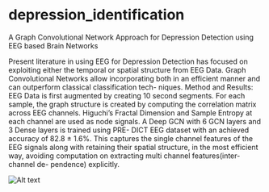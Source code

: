 # depression_identification
A Graph Convolutional Network Approach for Depression Detection using EEG based Brain Networks

Present literature in using EEG for Depression Detection has focused on exploiting either the temporal or spatial structure from EEG Data. Graph Convolutional Networks allow incorporating both in an efficient manner and can outperform classical classification tech- niques.
Method and Results: EEG Data is first augmented by creating 10 second segments. For each sample, the graph structure is created by computing the correlation matrix across EEG channels. Higuchi’s Fractal Dimension and Sample Entropy at each channel are used as node signals. A Deep GCN with 6 GCN layers and 3 Dense layers is trained using PRE- DICT EEG dataset with an achieved accuracy of 82.8 ± 1.6%. This captures the single channel features of the EEG signals along with retaining their spatial structure, in the most efficient way, avoiding computation on extracting multi channel features(inter-channel de- pendence) explicitly. 

![Alt text](relative/path/to/img.jpg?raw=true "Title")
